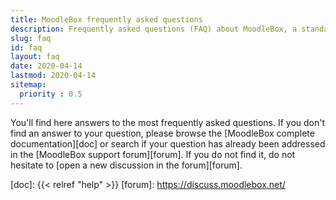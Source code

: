 ```yaml
---
title: MoodleBox frequently asked questions
description: Frequently asked questions (FAQ) about MoodleBox, a standalone small and cheap mobile device working without Internet, that combines a wireless access point with a full featured Moodle server.
slug: faq
id: faq
layout: faq
date: 2020-04-14
lastmod: 2020-04-14
sitemap:
  priority : 0.5
---
```

You'll find here answers to the most frequently asked questions. If you don't find an answer to your question, please browse the [MoodleBox complete documentation][doc] or search if your question has already been addressed in the [MoodleBox support forum][forum]. If you do not find it, do not hesitate to [open a new discussion in the forum][forum].

  [doc]: {{< relref "help" >}}
  [forum]: https://discuss.moodlebox.net/
